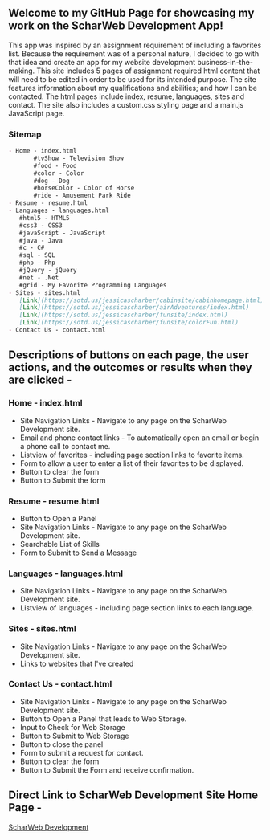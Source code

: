## Welcome to my GitHub Page for showcasing my work on the ScharWeb Development App!

This app was inspired by an assignment requirement of including a favorites list. Because the requirement was of a personal nature, I decided to go with that idea and create an app for my website development business-in-the-making. This site includes 5 pages of assignment required html content that will need to be edited in order to be used for its intended purpose. The site features information about my qualifications and abilities; and how I can be contacted. The html pages include index, resume, languages, sites and contact. The site also includes a custom.css styling page and a main.js JavaScript page.  

### Sitemap
 ```markdown
- Home - index.html
      	#tvShow - Television Show
      	#food - Food
      	#color - Color
      	#dog - Dog
      	#horseColor - Color of Horse
      	#ride - Amusement Park Ride
- Resume - resume.html
- Languages - languages.html 
	#html5 - HTML5
	#css3 - CSS3
	#javaScript - JavaScript
	#java - Java
	#c - C#
	#sql - SQL
	#php - Php
	#jQuery - jQuery
	#net - .Net
	#grid - My Favorite Programming Languages
- Sites - sites.html
	[Link](https://sotd.us/jessicascharber/cabinsite/cabinhomepage.html)
	[Link](https://sotd.us/jessicascharber/airAdventures/index.html)
	[Link](https://sotd.us/jessicascharber/funsite/index.html)
	[Link](https://sotd.us/jessicascharber/funsite/colorFun.html)
- Contact Us - contact.html
```
## Descriptions of buttons on each page, the user actions, and the outcomes or results when they are clicked -

### Home - index.html
- Site Navigation Links - Navigate to any page on the ScharWeb Development site.
- Email and phone contact links - To automatically open an email or begin a phone call to contact me.
- Listview of favorites - including page section links to favorite items.
- Form to allow a user to enter a list of their favorites to be displayed.
- Button to clear the form
- Button to Submit the form

### Resume - resume.html 
- Button to Open a Panel
- Site Navigation Links - Navigate to any page on the ScharWeb Development site.
- Searchable List of Skills
- Form to Submit to Send a Message

### Languages - languages.html
- Site Navigation Links - Navigate to any page on the ScharWeb Development site.
- Listview of languages - including page section links to each language.

### Sites - sites.html
- Site Navigation Links - Navigate to any page on the ScharWeb Development site.
- Links to websites that I've created

### Contact Us - contact.html
- Site Navigation Links - Navigate to any page on the ScharWeb Development site.
- Button to Open a Panel that leads to Web Storage.
- Input to Check for Web Storage
- Button to Submit to Web Storage
- Button to close the panel
- Form to submit a request for contact.
- Button to clear the form
- Button to Submit the Form and receive confirmation.

## Direct Link to ScharWeb Development Site Home Page - 
[ScharWeb Development](https://sotd.us/jessicascharber/ScharWebDevelopment/index.html)
